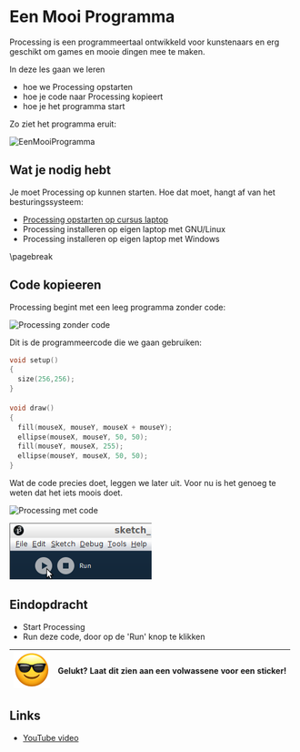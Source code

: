 # Een Mooi Programma

Processing is een programmeertaal ontwikkeld voor kunstenaars
en erg geschikt om games en mooie dingen mee te maken.

In deze les gaan we leren 

 * hoe we Processing opstarten
 * hoe je code naar Processing kopieert
 * hoe je het programma start

Zo ziet het programma eruit:

![EenMooiProgramma](EenMooiProgramma.png)

## Wat je nodig hebt

Je moet Processing op kunnen starten. 
Hoe dat moet, hangt af van het besturingssysteem:

 * [Processing opstarten op cursus laptop](../ProcessingOpstartenOpCursusLaptop/README.md)
 * Processing installeren op eigen laptop met GNU/Linux
 * Processing installeren op eigen laptop met Windows

\pagebreak

## Code kopieeren

Processing begint met een leeg programma zonder code:

![Processing zonder code](Processing.png)

Dit is de programmeercode die we gaan gebruiken:

```c++
void setup()
{
  size(256,256);  
}

void draw() 
{
  fill(mouseX, mouseY, mouseX + mouseY);
  ellipse(mouseX, mouseY, 50, 50);  
  fill(mouseY, mouseX, 255);
  ellipse(mouseY, mouseX, 50, 50);  
}
```

Wat de code precies doet, leggen we later uit.
Voor nu is het genoeg te weten dat het iets moois doet. 

![Processing met code](ProcessingMetCode.png)

![De Run knop](ProcessingRun.png)

## Eindopdracht


 * Start Processing
 * Run deze code, door op de 'Run' knop te klikken

![Sunglasses](EmojiSunglasses.png) | Gelukt? Laat dit zien aan een volwassene voor een sticker!
:-------------:|:----------------------------------------: 

## Links

 * [YouTube video](https://www.youtube.com/watch?v=TW6fIxI-Pl4)